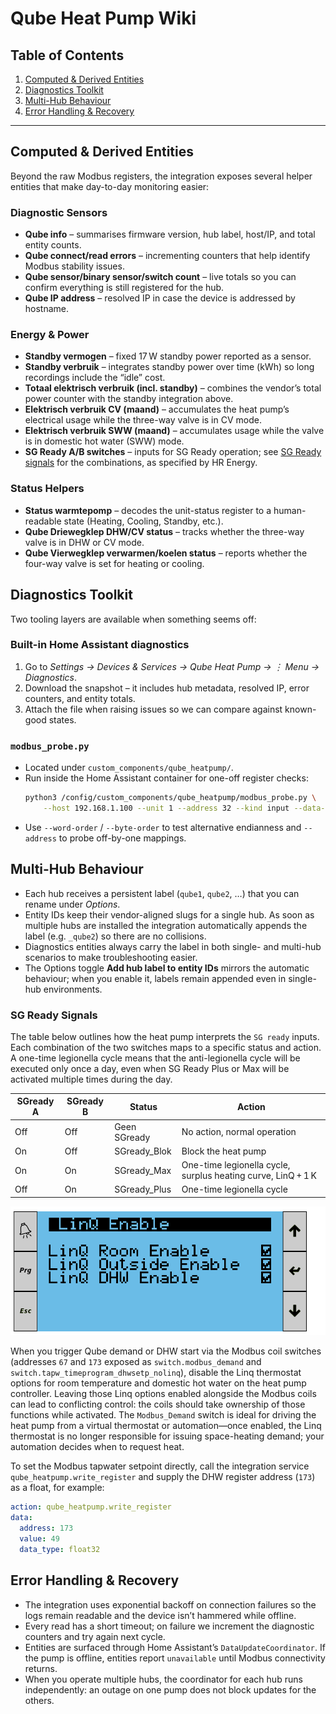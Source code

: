 # Qube Heat Pump Wiki

## Table of Contents
1. [Computed & Derived Entities](#computed--derived-entities)
2. [Diagnostics Toolkit](#diagnostics-toolkit)
3. [Multi-Hub Behaviour](#multi-hub-behaviour)
4. [Error Handling & Recovery](#error-handling--recovery)

---

## Computed & Derived Entities

Beyond the raw Modbus registers, the integration exposes several helper entities that make day-to-day monitoring easier:

### Diagnostic Sensors
- **Qube info** – summarises firmware version, hub label, host/IP, and total entity counts.
- **Qube connect/read errors** – incrementing counters that help identify Modbus stability issues.
- **Qube sensor/binary sensor/switch count** – live totals so you can confirm everything is still registered for the hub.
- **Qube IP address** – resolved IP in case the device is addressed by hostname.

### Energy & Power
- **Standby vermogen** – fixed 17 W standby power reported as a sensor.
- **Standby verbruik** – integrates standby power over time (kWh) so long recordings include the “idle” cost.
- **Totaal elektrisch verbruik (incl. standby)** – combines the vendor’s total power counter with the standby integration above.
- **Elektrisch verbruik CV (maand)** – accumulates the heat pump’s electrical usage while the three-way valve is in CV mode.
- **Elektrisch verbruik SWW (maand)** – accumulates usage while the valve is in domestic hot water (SWW) mode.
- **SG Ready A/B switches** – inputs for SG Ready operation; see [SG Ready signals](#sg-ready-signals) for the combinations, as specified by HR Energy.

### Status Helpers
- **Status warmtepomp** – decodes the unit-status register to a human-readable state (Heating, Cooling, Standby, etc.).
- **Qube Driewegklep DHW/CV status** – tracks whether the three-way valve is in DHW or CV mode.
- **Qube Vierwegklep verwarmen/koelen status** – reports whether the four-way valve is set for heating or cooling.

## Diagnostics Toolkit

Two tooling layers are available when something seems off:

### Built-in Home Assistant diagnostics
1. Go to *Settings → Devices & Services → Qube Heat Pump → ⋮ Menu → Diagnostics*.
2. Download the snapshot – it includes hub metadata, resolved IP, error counters, and entity totals.
3. Attach the file when raising issues so we can compare against known-good states.

### `modbus_probe.py`
- Located under `custom_components/qube_heatpump/`.
- Run inside the Home Assistant container for one-off register checks:
  ```bash
  python3 /config/custom_components/qube_heatpump/modbus_probe.py \
      --host 192.168.1.100 --unit 1 --address 32 --kind input --data-type float32
  ```
- Use `--word-order` / `--byte-order` to test alternative endianness and `--address` to probe off-by-one mappings.

## Multi-Hub Behaviour

- Each hub receives a persistent label (`qube1`, `qube2`, …) that you can rename under *Options*.
- Entity IDs keep their vendor-aligned slugs for a single hub. As soon as multiple hubs are installed the integration automatically appends the label (e.g. `_qube2`) so there are no collisions.
- Diagnostics entities always carry the label in both single- and multi-hub scenarios to make troubleshooting easier.
- The Options toggle **Add hub label to entity IDs** mirrors the automatic behaviour; when you enable it, labels remain appended even in single-hub environments.

### SG Ready Signals

The table below outlines how the heat pump interprets the `SG ready` inputs. Each combination of the two switches maps to a specific status and action. A one-time legionella cycle means that the anti-legionella cycle will be executed only once a day, even when SG Ready Plus or Max will be activated multiple times during the day.

| SGready A | SGready B | Status        | Action                                                     |
|-----------|-----------|---------------|------------------------------------------------------------|
| Off       | Off       | Geen SGready  | No action, normal operation                                |
| On        | Off       | SGready_Blok  | Block the heat pump                                        |
| On        | On        | SGready_Max   | One-time legionella cycle, surplus heating curve, LinQ + 1 K |
| Off       | On        | SGready_Plus  | One-time legionella cycle                                  |

![Qube Linq thermostat configuration](../assets/qube_heatpump_settings.png)

When you trigger Qube demand or DHW start via the Modbus coil switches (addresses `67` and `173` exposed as `switch.modbus_demand` and `switch.tapw_timeprogram_dhwsetp_nolinq`), disable the Linq thermostat options for room temperature and domestic hot water on the heat pump controller. Leaving those Linq options enabled alongside the Modbus coils can lead to conflicting control: the coils should take ownership of those functions while activated. The `Modbus_Demand` switch is ideal for driving the heat pump from a virtual thermostat or automation—once enabled, the Linq thermostat is no longer responsible for issuing space-heating demand; your automation decides when to request heat.

To set the Modbus tapwater setpoint directly, call the integration service `qube_heatpump.write_register` and supply the DHW register address (`173`) as a float, for example:

```yaml
action: qube_heatpump.write_register
data:
  address: 173
  value: 49
  data_type: float32
```

## Error Handling & Recovery

- The integration uses exponential backoff on connection failures so the logs remain readable and the device isn’t hammered while offline.
- Every read has a short timeout; on failure we increment the diagnostic counters and try again next cycle.
- Entities are surfaced through Home Assistant’s `DataUpdateCoordinator`. If the pump is offline, entities report `unavailable` until Modbus connectivity returns.
- When you operate multiple hubs, the coordinator for each hub runs independently: an outage on one pump does not block updates for the others.
